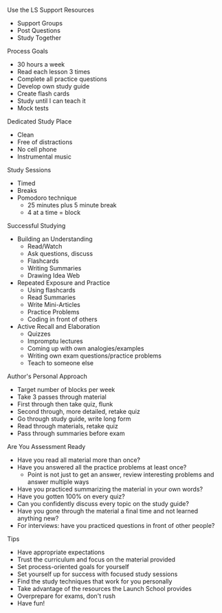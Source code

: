 Use the LS Support Resources
- Support Groups
- Post Questions
- Study Together

Process Goals
- 30 hours a week
- Read each lesson 3 times
- Complete all practice questions
- Develop own study guide
- Create flash cards
- Study until I can teach it
- Mock tests

Dedicated Study Place
- Clean
- Free of distractions
- No cell phone
- Instrumental music

Study Sessions
- Timed
- Breaks
- Pomodoro technique
	- 25 minutes plus 5 minute break
	- 4 at a time = block

Successful Studying
- Building an Understanding
	- Read/Watch
	- Ask questions, discuss
	- Flashcards
	- Writing Summaries
	- Drawing Idea Web
- Repeated Exposure and Practice
	- Using flashcards
	- Read Summaries
	- Write Mini-Articles
	- Practice Problems
	- Coding in front of others
- Active Recall and Elaboration
	- Quizzes
	- Impromptu lectures
	- Coming up with own analogies/examples
	- Writing own exam questions/practice problems
	- Teach to someone else

Author's Personal Approach
- Target number of blocks per week
- Take 3 passes through material
- First through then take quiz, flunk
- Second through, more detailed, retake quiz
- Go through study guide, write long form
- Read through materials, retake quiz
- Pass through summaries before exam

Are You Assessment Ready
- Have you read all material more than once?
- Have you answered all the practice problems at least once?
	- Point is not just to get an answer, review interesting problems and answer multiple ways
- Have you practiced summarizing the material in your own words?
- Have you gotten 100% on every quiz?
- Can you confidently discuss every topic on the study guide?
- Have you gone through the material a final time and not learned anything new?
- For interviews: have you practiced questions in front of other people?

Tips
- Have appropriate expectations
- Trust the curriculum and focus on the material provided
- Set process-oriented goals for yourself
- Set yourself up for success with focused study sessions
- Find the study techniques that work for you personally
- Take advantage of the resources the Launch School provides
- Overprepare for exams, don't rush
- Have fun!